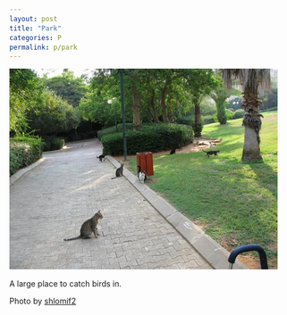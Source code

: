 ```yaml
---
layout: post
title: "Park"
categories: P
permalink: p/park
---
```


<img src="/images/p/park.jpg">

A large place to catch birds in.

Photo by <a href="http://www.flickr.com/photos/shlomif/3907862930/">shlomif2</a>
